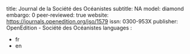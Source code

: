 title: Journal de la Société des Océanistes
subtitle: NA
model: diamond
embargo: 0
peer-reviewed: true
website: https://journals.openedition.org/jso/1579
issn: 0300-953X
publisher: OpenEdition - Société des Océanistes
languages : 
-  fr
-  en
